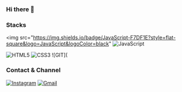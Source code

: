 ### Hi there 👋

### Stacks
<img src="https://img.shields.io/badge/JavaScript-F7DF1E?style=flat-square&logo=JavaScript&logoColor=black"
![JavaScript](https://img.shields.io/badge/JavaScript-F7DF1E?style=flat-square&logo=JavaScript&logoColor=black)

![HTML5](https://img.shields.io/badge/HTML5-E34F26?style=flat-square&logo=HTML5&logoColor=white)
![CSS3](https://img.shields.io/badge/CSS3-1572B6?style=flat-square&logo=CSS3&logoColor=white)
![GIT](
### Contact & Channel
[![Instagram](https://img.shields.io/badge/Instagram-E4405F?style=flat-square&logo=Instagram&logoColor=white)](https://www.instagram.com/jeontaehyun0203/)
[![Gmail](https://img.shields.io/badge/Mail-EA4335?style=flat-square&logo=Gmail&logoColor=white)](mailto:jeontaehyun0203@gmail.com)

